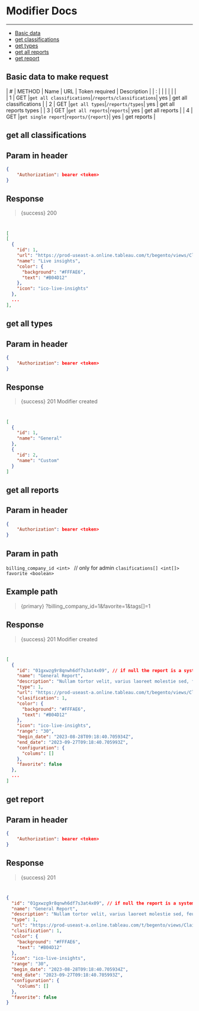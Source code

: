 # Modifier Docs

---

- [Basic data](#basic-data)
- [get classifications](#get-classifications)
- [get types](#get-types)
- [get all reports](#get-reports)
- [get report](#get-report)

<a name="basic-data"></a>
## Basic data to make request


| # | METHOD | Name              | URL             | Token required | Description     |
| : |        |                   |                 |                |                 |  
| 1 | GET |`get all classifications`|`/reports/classifications`| yes | get all classifications |
| 2 | GET |`get all types`|`/reports/types`| yes | get all reports types |
| 3 | GET |`get all reports`|`reports`| yes | get all reports |
| 4 | GET |`get single report`|`reports/{report}`| yes | get reports |

<a name="get-classifications"></a>
## get all classifications

## Param in header

```json
{
    "Authorization": bearer <token>
}
```

## Response

> {success} 200 

#

```json
[
[
  {
    "id": 1,
    "url": "https://prod-useast-a.online.tableau.com/t/begento/views/ClaimsReportsPDFGenerator/General2",
    "name": "Live insights",
    "color": {
      "background": "#FFFAE6",
      "text": "#B04D12"
    },
    "icon": "ico-live-insights"
  },
  ...
],
```

<a name="get-types"></a>
## get all types

## Param in header

```json
{
    "Authorization": bearer <token>
}
```

## Response

> {success} 201 Modifier created

#

```json
[
  {
    "id": 1,
    "name": "General"
  },
  {
    "id": 2,
    "name": "Custom"
  }
]
```

<a name="get-reports"></a>
## get all reports

## Param in header

```json
{
    "Authorization": bearer <token>
}
```
## Param in path

`billing_company_id <int> ` // only for admin
`clasifications[] <int[]>`
`favorite <boolean>`

## Example path

>{primary} ?billing_company_id=1&favorite=1&tags[]=1

## Response

> {success} 201 Modifier created

#

```json
[
  {
    "id": "01gxwzg9r8qnwh6df7s3at4x09", // if null the report is a system report and dont have id
    "name": "General Report",
    "description": "Nullam tortor velit, varius laoreet molestie sed, feugiat vel massa. Phasellus varius accumsan enim. Cras congue ut lacus eget malesuada. Suspendisse lobortis mauris in dui pretium fringilla. Mauris a gravida nulla. Quisque imperdiet libero sem",
    "type": 1,
    "url": "https://prod-useast-a.online.tableau.com/t/begento/views/ClaimsReportsPDFGenerator/General2",
    "clasification": 1,
    "color": {
      "background": "#FFFAE6",
      "text": "#B04D12"
    },
    "icon": "ico-live-insights",
    "range": "30",
    "begin_date": "2023-08-28T09:18:40.705934Z",
    "end_date": "2023-09-27T09:18:40.705993Z",
    "configuration": {
      "colums": []
    },
    "favorite": false
  },
  ...
]
```

<a name="get-report"></a>
## get report

## Param in header

```json
{
    "Authorization": bearer <token>
}
```

## Response

> {success} 201

#

```json
{
  "id": "01gxwzg9r8qnwh6df7s3at4x09", // if null the report is a system report and dont have id
  "name": "General Report",
  "description": "Nullam tortor velit, varius laoreet molestie sed, feugiat vel massa. Phasellus varius accumsan enim. Cras congue ut lacus eget malesuada. Suspendisse lobortis mauris in dui pretium fringilla. Mauris a gravida nulla. Quisque imperdiet libero sem",
  "type": 1,
  "url": "https://prod-useast-a.online.tableau.com/t/begento/views/ClaimsReportsPDFGenerator/General2",
  "clasification": 1,
  "color": {
    "background": "#FFFAE6",
    "text": "#B04D12"
  },
  "icon": "ico-live-insights",
  "range": "30",
  "begin_date": "2023-08-28T09:18:40.705934Z",
  "end_date": "2023-09-27T09:18:40.705993Z",
  "configuration": {
    "colums": []
  },
  "favorite": false
}
```
